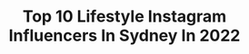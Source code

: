 ---
title: Top 10 Lifestyle Instagram Influencers In Sydney In 2022
description: >-
  Find top lifestyle Instagram influencers in Sydney in 2022. Most popular hashtags: #sydney #lifestyle #australia.
platform: Instagram
hits: 142
text_top: Discover the most popular Instagram influencers on inBeat.
text_bottom: Our search engine aggregates 142 Instagram influencers like this in Sydney, Australia for you to connect with.
profiles:
  - username: "nath_page"
    fullname: >-
      𝐍𝐀𝐓𝐇𝐀𝐍 𝐏𝐀𝐆𝐄
    bio: >-
      • Fashion | Fitness | Lifestyle • Sydney | Australia📍 • Let’s work | DM me • Founder @epnmeals • N.page@live.com
    location: "Australia"
    followers: 70153
    engagement: 469
    commentsToLikes: 0.056184
    id: ck8szdaqdnz700j78jj9bye27
    verified: false
    hashtags: ""
  - username: "congcongh"
    fullname: >-
      子时当归
    bio: >-
      Fashion & Lifestyle | Sydney YouTube: 子时当归 Bilibili: 是当归哦 Contact: cohe0110@gmail.com
    location: "Australia"
    followers: 102626
    engagement: 394
    commentsToLikes: 0.008546
    id: ck14k2cb0ndpe0i19l3fyji0s
    verified: false
    hashtags: "#coffeelover, #healthylifestyle, #toteme, #coffee"
  - username: "marz.achi"
    fullname: >-
      M A R I A M
    bio: >-
      Modest Fashion || Lifestyle Sydney, Australia ♡ @aloushy99
    location: "Australia"
    followers: 3790
    engagement: 972
    commentsToLikes: 0.145418
    id: ck6u3j2wsy2wp0j713z615md7
    verified: false
    hashtags: "#babushkabae, #ootd, #hijabfashion, #hijab"
  - username: "lifestylesydney"
    fullname: >-
      Sydney • Style & Staycations 🕊
    bio: >-
      Content Creation, Styling. Say hi ✉ lifestyleSYD@gmail.com Bondi beach, Sydney
    location: "Australia"
    followers: 36396
    engagement: 136
    commentsToLikes: 0.163496
    id: ck0w2zvx2qxne0i19byo4zd2j
    verified: false
    hashtags: "#wewearaustralian, #ilovesydney, #ad, #immortelledivine"
  - username: "actionalexa"
    fullname: >-
      Alexa Towersey
    bio: >-
      💪🏻Coach 🔝Mental Health Advocate @livinorg 📰 Head Trainer @maxim_aus @strongfitnessmag_au 🎤Presenter/Speaker 🥑Fueled by @mymusclechef
    location: "Australia"
    followers: 38019
    engagement: 109
    commentsToLikes: 0.088676
    id: ckf5pbki55lnu0j2352fznkkb
    verified: true
    hashtags: "#energy, #mobility, #prehab, #stability"
  - username: "carrie_solojourney"
    fullname: >-
      Travel • Lifestyle • Sydney🇦🇺
    bio: >-
      中国人🇨🇳 7 continents 110 countries alone Travel is my meditation 公众号:偏见Bias
    location: "Australia"
    followers: 47823
    engagement: 206
    commentsToLikes: 0.168326
    id: ck6ttwvvwd16h0j71qnfet22r
    verified: false
    hashtags: "#ad, #nofilter, #janeiredaleaustralia, #beyondmatte"
  - username: "calistacherrie"
    fullname: >-
      Calista Cherrie
    bio: >-
      jakarta + sydney lifestyle, fashion & well-being @bossbabe.thelabel @inprogress_id business.calistacherrie@gmail.com
    location: "Australia"
    followers: 127177
    engagement: 99
    commentsToLikes: 0.021230
    id: ck0u9v831avb00i19d7chrgyi
    verified: false
    hashtags: "#shein, #cimoryuhtmilk, #12signaturemilkcollection, #zaloraselfieyourstyle"
  - username: "joe.vella.61"
    fullname: >-
      Joe Vella
    bio: >-
      Photos I've taken of travel, lifestyle & sport. Sydney, Australia. Please visit my website:
    location: "Australia"
    followers: 2326
    engagement: 1989
    commentsToLikes: 0.065544
    id: ckf5r4ulqbfts0j233hsvaq09
    verified: false
    hashtags: "#actionphotography, #sportsphotography, #australia, #switzerland"
  - username: "yogesh.karki76"
    fullname: >-
      Yogësh karkï (Dreamerz)
    bio: >-
      Team Nep-dreamerz 🇳🇵 Tiktok : yogeshkrki Mensfashion | Dancer | Sneaker Enthusiastic Contact for inquiry nepdreamerz2020@yahoo.com New music video 👇🏻
    location: "Australia"
    followers: 6970
    engagement: 1903
    commentsToLikes: 0.021768
    id: ck9h9yefzagch0j78q4vcgkxt
    verified: false
    hashtags: "#jordan, #fyp, #sydney, #lifestyle"
  - username: "marlenesilver"
    fullname: >-
      MARLENE SILVER
    bio: >-
      •Fashion •Travel •Lifestyle 💌silvermarlene92@gmail.com YouTube-Marlenesilver Management-@my.influencers
    location: "Australia"
    followers: 18218
    engagement: 116
    commentsToLikes: 0.040379
    id: ck6u3i89zxxqc0j71a3qhic93
    verified: false
    hashtags: "#fashionjewelry, #interiordesignlovers, #interiordesigngoals, #fashionista"
---